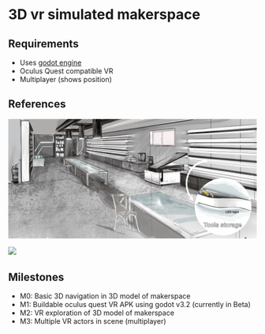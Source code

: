 # 3D vr simulated makerspace

## Requirements

- Uses [godot engine](http://godotengine.org)
- Oculus Quest compatible VR
- Multiplayer (shows position)


## References

![](images/sketch.jpeg)

![](images/floorplan.jpeg)


## Milestones

- M0: Basic 3D navigation in 3D model of makerspace
- M1: Buildable oculus quest VR APK using godot v3.2 (currently in Beta)
- M2: VR exploration of 3D model of makerspace
- M3: Multiple VR actors in scene (multiplayer) 

